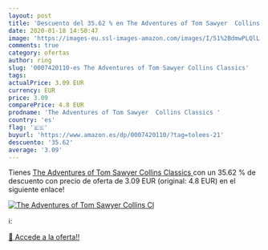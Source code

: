 ```yaml
---
layout: post
title: 'Descuento del 35.62 % en The Adventures of Tom Sawyer  Collins Cl'
date: 2020-01-18 14:50:47
image: 'https://images-eu.ssl-images-amazon.com/images/I/51%2BdmwPLQlL._SL200_.jpg'
comments: true
category: ofertas
author: ring
slug: '0007420110-es The Adventures of Tom Sawyer Collins Classics'
tags: 
actualPrice: 3.09 EUR
currency: EUR
price: 3.09
comparePrice: 4.8 EUR
prodname: 'The Adventures of Tom Sawyer  Collins Classics '
country: 'es'
flag: '🇪🇸'
buyurl: 'https://www.amazon.es/dp/0007420110/?tag=tolees-21'
descuento: '35.62'
average: '3.09'
---
```


Tienes [The Adventures of Tom Sawyer  Collins Classics ](https://www.amazon.es/dp/0007420110/?tag=tolees-21) con un 35.62 % de descuento con precio de oferta de 3.09 EUR (original: 4.8 EUR) en el siguiente enlace!

[![The Adventures of Tom Sawyer  Collins Cl](https://images-eu.ssl-images-amazon.com/images/I/51%2BdmwPLQlL._SL200_.jpg)](https://www.amazon.es/dp/0007420110/?tag=tolees-21)

ℹ️:


[🛒 Accede a la oferta!!](https://www.amazon.es/dp/0007420110/?tag=tolees-21)
